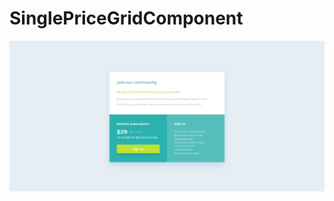 # SinglePriceGridComponent

![SinglePriceGridComponent](https://github.com/Edanriell/SinglePriceGridComponent/blob/develop/image.jpg?raw=true)